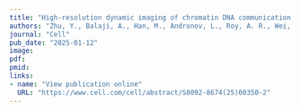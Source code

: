 ```yaml
---
title: "High-resolution dynamic imaging of chromatin DNA communication using Oligo-LiveFISH"
authors: "Zhu, Y., Balaji, A., Han, M., Andronov, L., Roy, A. R., Wei, Z., Chen, C., Miles, L., Cai, S., Gu, Z., Tse, A., Yu, B. C., Uenaka, T., Lin, X., Spakowitz, A. J., Moerner, W. E., Qi, L. S."
journal: "Cell"
pub_date: "2025-01-12"
image:
pdf:
pmid:
links:
- name: "View publication online"
  URL: "https://www.cell.com/cell/abstract/S0092-8674(25)00350-2"
---
```

